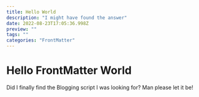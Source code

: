 ```yaml
---
title: Hello World
description: "I might have found the answer"
date: 2022-08-23T17:05:36.998Z
preview: ""
tags: ""
categories: "FrontMatter"
---
```


 # Hello FrontMatter World

Did I finally find the Blogging script I was looking for? Man please let it be!